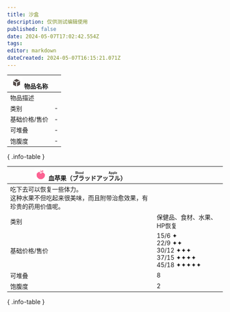 ```yaml
---
title: 沙盒
description: 仅供测试编辑使用
published: false
date: 2024-05-07T17:02:42.554Z
tags: 
editor: markdown
dateCreated: 2024-05-07T16:15:21.071Z
---
```


| <div markdown>![物品图标](/assets/global/items/common_item.png) <span>物品名称</span></div> ||
| - | - |
| 物品描述 ||
| 类别 | - |
| 基础价格/售价 | - |
| 可堆叠 | - |
| 饱腹度 | - |
{ .info-table }

| <div markdown>![物品图标](/assets/global/items/blood_apple.png) <span>血苹果（<ruby>ブラッドアッフル<rt>Blood Apple</rt></ruby>）</span></div> ||
| - | - |
| 吃下去可以恢复一些体力。<br>这种水果不但吃起来很美味，而且附带治愈效果，有珍贵的药用价值呢。 ||
| 类别 | 保健品、食材、水果、HP恢复 |
| 基础价格/售价 | 15/6 ✦<br>22/9 ✦✦<br>30/12 ✦✦✦<br>37/15 ✦✦✦✦<br>45/18 ✦✦✦✦✦ |
| 可堆叠 | 8 |
| 饱腹度 | 2 |
{ .info-table }